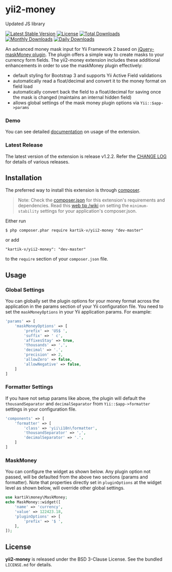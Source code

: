 yii2-money
==========

Updated JS library

[![Latest Stable Version](https://poser.pugx.org/kartik-v/yii2-money/v/stable)](https://packagist.org/packages/kartik-v/yii2-money)
[![License](https://poser.pugx.org/kartik-v/yii2-money/license)](https://packagist.org/packages/kartik-v/yii2-money)
[![Total Downloads](https://poser.pugx.org/kartik-v/yii2-money/downloads)](https://packagist.org/packages/kartik-v/yii2-money)
[![Monthly Downloads](https://poser.pugx.org/kartik-v/yii2-money/d/monthly)](https://packagist.org/packages/kartik-v/yii2-money)
[![Daily Downloads](https://poser.pugx.org/kartik-v/yii2-money/d/daily)](https://packagist.org/packages/kartik-v/yii2-money)

An advanced money mask input for Yii Framework 2 based on [jQuery-maskMoney plugin](https://github.com/plentz/jquery-maskmoney). 
The plugin offers a simple way to create masks to your currency form fields. The yii2-money extension includes these additional
enhancements in order to use the maskMoney plugin effectively:

- default styling for Bootstrap 3 and supports Yii Active Field validations
- automatically read a float/decimal and convert it to the money format on field load
- automatically convert back the field to a float/decimal for saving once the mask is changed (maintains an internal hidden field)
- allows global settings of the mask money plugin options via `Yii::$app->params`

### Demo
You can see detailed [documentation](http://demos.krajee.com/money) on usage of the extension.

### Latest Release
The latest version of the extension is release v1.2.2. Refer the [CHANGE LOG](https://github.com/kartik-v/yii2-money/blob/master/CHANGE.md) for details of various releases.

## Installation

The preferred way to install this extension is through [composer](http://getcomposer.org/download/).

> Note: Check the [composer.json](https://github.com/kartik-v/yii2-money/blob/master/composer.json) for this extension's requirements and dependencies. 
Read this [web tip /wiki](http://webtips.krajee.com/setting-composer-minimum-stability-application/) on setting the `minimum-stability` settings for your application's composer.json.

Either run

```
$ php composer.phar require kartik-v/yii2-money "dev-master"
```

or add

```
"kartik-v/yii2-money": "dev-master"
```

to the ```require``` section of your `composer.json` file.

## Usage

### Global Settings

You can globally set the plugin options for your money format across the application in the params section of your Yii configuration file. You 
need to set the `maskMoneyOptions` in your Yii application params. For example:

```php
'params' => [
    'maskMoneyOptions' => [
        'prefix' => 'US$ ',
        'suffix' => ' c',
        'affixesStay' => true,
        'thousands' => ',',
        'decimal' => '.',
        'precision' => 2, 
        'allowZero' => false,
        'allowNegative' => false,
    ]
]
```

### Formatter Settings

If you have not setup params like above, the plugin will default the `thousandSeparator` and `decimalSeparator` 
from `Yii::$app->formatter` settings in your configuration file.

```php
'components' => [
    'formatter' => [
        'class' => 'yii\i18n\formatter',
        'thousandSeparator' => ',',
        'decimalSeparator' => '.',
    ]
]
```

### MaskMoney

You can configure the widget as shown below. Any plugin option not passed, will be defaulted from the above two sections (params and formatter).
Note that properties directly set in `pluginOptions` at the widget level as shown below, will override other global settings.

```php
use kartik\money\MaskMoney;
echo MaskMoney::widget([
    'name' => 'currency',
    'value' => 122423.18,
    'pluginOptions' => [
        'prefix' => '$ ',
    ],
]); 
```

## License

**yii2-money** is released under the BSD 3-Clause License. See the bundled `LICENSE.md` for details.
